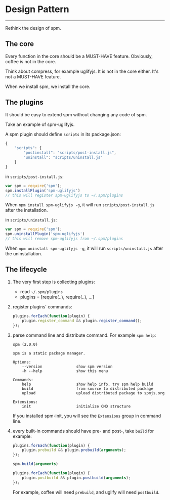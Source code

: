 # Design Pattern

-----------------

Rethink the design of spm.

## The core

Every function in the core should be a MUST-HAVE feature. Obviously, coffee is not in the core.

Think about compress, for example uglifyjs. It is not in the core either.
It's not a MUST-HAVE feature.

When we install spm, we install the core.


## The plugins

It should be easy to extend spm without changing any code of spm.

Take an example of spm-uglifyjs.

A spm plugin should define ``scripts`` in its package.json:

```js
{
    "scripts": {
        "postinstall": "scripts/post-install.js",
        "uninstall": "scripts/uninstall.js"
    }
}
```

in ``scripts/post-install.js``:

```js
var spm = require('spm');
spm.installPlugin('spm-uglifyjs')
// this will register spm-uglifyjs to ~/.spm/plugins
```

When ``npm install spm-uglifyjs -g``, it will run ``scripts/post-install.js`` after the installation.

in ``scripts/uninstall.js``:

```js
var spm = require('spm');
spm.uninstallPlugin('spm-uglifyjs')
// this will remove spm-uglifyjs from ~/.spm/plugins
```

When ``npm uninstall spm-uglifyjs -g``, it will run ``scripts/uninstall.js`` after the uninstallation.


## The lifecycle

1. The very first step is collecting plugins:
    - read ``~/.spm/plugins``
    - plugins = [require(..), require(..), ...]

2. register plugins' commands:

    ```js
    plugins.forEach(function(plugin) {
        plugin.register_command && plugin.register_command();
    });
    ```

3. parse command line and distribute command. For example ``spm help``:

    ```
    spm (2.0.0)

    spm is a static package manager.

    Options:
        --version               show spm version
        -h --help               show this menu

    Commands:
        help                    show help info, try spm help build
        build                   from source to distributed package
        upload                  upload distributed package to spmjs.org

    Extensions:
        init                    initialize CMD structure
    ```

    If you installed spm-init, you will see the ``Extensions`` group in command line.

4. every built-in commands should have pre- and post-, take ``build`` for example:

    ```js
    plugins.forEach(function(plugin) {
        plugin.prebuild && plugin.prebuild(arguments);
    });

    spm.build(arguments)

    plugins.forEach(function(plugin) {
        plugin.postbuild && plugin.postbuild(arguments);
    });
    ```

    For example, coffee will need ``prebuild``, and uglify will need ``postbuild``.
